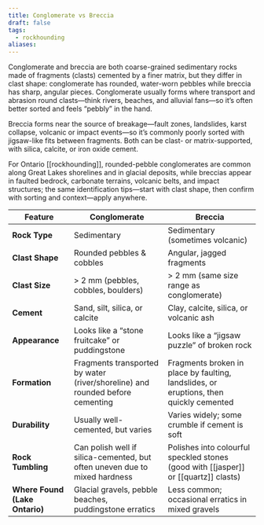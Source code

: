 ```yaml
---
title: Conglomerate vs Breccia
draft: false
tags:
  - rockhounding
aliases:
---
```

Conglomerate and breccia are both coarse-grained sedimentary rocks made of fragments (clasts) cemented by a finer matrix, but they differ in clast shape: conglomerate has rounded, water-worn pebbles while breccia has sharp, angular pieces. Conglomerate usually forms where transport and abrasion round clasts—think rivers, beaches, and alluvial fans—so it’s often better sorted and feels “pebbly” in the hand. 

Breccia forms near the source of breakage—fault zones, landslides, karst collapse, volcanic or impact events—so it’s commonly poorly sorted with jigsaw-like fits between fragments. Both can be clast- or matrix-supported, with silica, calcite, or iron oxide cement. 

For Ontario [[rockhounding]], rounded-pebble conglomerates are common along Great Lakes shorelines and in glacial deposits, while breccias appear in faulted bedrock, carbonate terrains, volcanic belts, and impact structures; the same identification tips—start with clast shape, then confirm with sorting and context—apply anywhere.

| Feature                        | Conglomerate                                                                  | Breccia                                                                                |
| ------------------------------ | ----------------------------------------------------------------------------- | -------------------------------------------------------------------------------------- |
| **Rock Type**                  | Sedimentary                                                                   | Sedimentary (sometimes volcanic)                                                       |
| **Clast Shape**                | Rounded pebbles & cobbles                                                     | Angular, jagged fragments                                                              |
| **Clast Size**                 | > 2 mm (pebbles, cobbles, boulders)                                           | > 2 mm (same size range as conglomerate)                                               |
| **Cement**                     | Sand, silt, silica, or calcite                                                | Clay, calcite, silica, or volcanic ash                                                 |
| **Appearance**                 | Looks like a “stone fruitcake” or puddingstone                                | Looks like a “jigsaw puzzle” of broken rock                                            |
| **Formation**                  | Fragments transported by water (river/shoreline) and rounded before cementing | Fragments broken in place by faulting, landslides, or eruptions, then quickly cemented |
| **Durability**                 | Usually well-cemented, but varies                                             | Varies widely; some crumble if cement is soft                                          |
| **Rock Tumbling**              | Can polish well if silica-cemented, but often uneven due to mixed hardness    | Polishes into colourful speckled stones (good with [[jasper]] or [[quartz]] clasts)    |
| **Where Found (Lake Ontario)** | Glacial gravels, pebble beaches, puddingstone erratics                        | Less common; occasional erratics in mixed gravels                                      |
